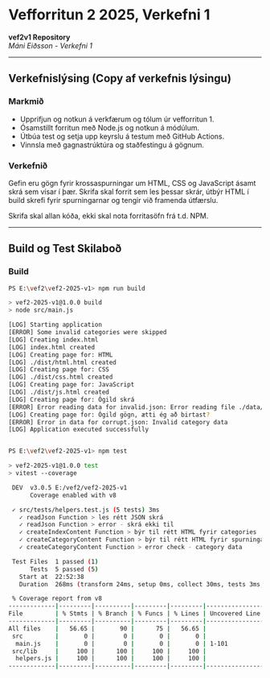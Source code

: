 # Vefforritun 2 2025, Verkefni 1

**vef2v1 Repository**  
*Máni Eiðsson - Verkefni 1*

---

## Verkefnislýsing (Copy af verkefnis lýsingu)

### Markmið

- Upprifjun og notkun á verkfærum og tólum úr vefforritun 1.
- Ósamstillt forritun með Node.js og notkun á módúlum.
- Útbúa test og setja upp keyrslu á testum með GitHub Actions.
- Vinnsla með gagnastrúktúra og staðfestingu á gögnum.

### Verkefnið

Gefin eru gögn fyrir krossaspurningar um HTML, CSS og JavaScript ásamt skrá sem vísar í þær. Skrifa skal forrit sem les þessar skrár, útbýr HTML í build skrefi fyrir spurningarnar og tengir við framenda útfærslu.

Skrifa skal allan kóða, ekki skal nota forritasöfn frá t.d. NPM.

---

## Build og Test Skilaboð

### Build

```bash
PS E:\vef2\vef2-2025-v1> npm run build

> vef2-2025-v1@1.0.0 build
> node src/main.js

[LOG] Starting application
[ERROR] Some invalid categories were skipped
[LOG] Creating index.html
[LOG] index.html created
[LOG] Creating page for: HTML
[LOG] ./dist/html.html created
[LOG] Creating page for: CSS
[LOG] ./dist/css.html created
[LOG] Creating page for: JavaScript
[LOG] ./dist/js.html created
[LOG] Creating page for: Ógild skrá
[ERROR] Error reading data for invalid.json: Error reading file ./data/invalid.json: ENOENT: no such file or directory, open 'E:\vef2\vef2-2025-v1\data\invalid.json'
[LOG] Creating page for: Ógild gögn, ætti ég að birtast?
[ERROR] Error in data for corrupt.json: Invalid category data
[LOG] Application executed successfully


PS E:\vef2\vef2-2025-v1> npm test

> vef2-2025-v1@1.0.0 test
> vitest --coverage

 DEV  v3.0.5 E:/vef2/vef2-2025-v1
      Coverage enabled with v8

 ✓ src/tests/helpers.test.js (5 tests) 3ms
   ✓ readJson Function > les rétt JSON skrá
   ✓ readJson Function > error - skrá ekki til
   ✓ createIndexContent Function > býr til rétt HTML fyrir categories
   ✓ createCategoryContent Function > býr til rétt HTML fyrir spurningar
   ✓ createCategoryContent Function > error check - category data

 Test Files  1 passed (1)
      Tests  5 passed (5)
   Start at  22:52:38
   Duration  268ms (transform 24ms, setup 0ms, collect 30ms, tests 3ms, environment 0ms, prepare 65ms)

 % Coverage report from v8
-------------|---------|----------|---------|---------|-------------------
File         | % Stmts | % Branch | % Funcs | % Lines | Uncovered Line #s
-------------|---------|----------|---------|---------|-------------------
All files    |   56.65 |       90 |      75 |   56.65 |                  
 src         |       0 |        0 |       0 |       0 |                  
  main.js    |       0 |        0 |       0 |       0 | 1-101            
 src/lib     |     100 |      100 |     100 |     100 |                  
  helpers.js |     100 |      100 |     100 |     100 |                  
-------------|---------|----------|---------|---------|-------------------
